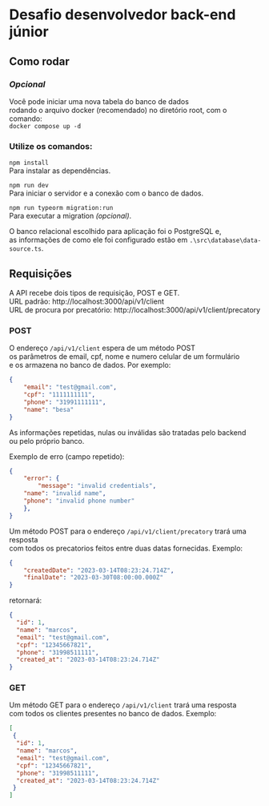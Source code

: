 # Desafio desenvolvedor back-end júnior

## Como rodar

### *Opcional*<br>
Você pode iniciar uma nova tabela do banco de dados<br>
rodando o arquivo docker (recomendado) no diretório root, com o comando:<br>
`` docker compose up -d ``
<br>

### Utilize os comandos:

`` npm install ``<br>
Para instalar as dependências.<br>

`` npm run dev ``<br>
Para iniciar o servidor e a conexão com o banco de dados.<br>

`` npm run typeorm migration:run ``<br>
Para executar a migration *(opcional)*.

O banco relacional escolhido para aplicação foi o PostgreSQL e, <br> 
as informações de como ele foi configurado estão em `` .\src\database\data-source.ts ``.

## Requisições
A API recebe dois tipos de requisição, POST e GET.<br>
URL padrão: http://localhost:3000/api/v1/client<br>
URL de procura por precatório: http://localhost:3000/api/v1/client/precatory

### POST
O endereço `` /api/v1/client `` espera de um método POST<br>
os parâmetros de email, cpf, nome e numero celular de um formulário<br>
e os armazena no banco de dados. Por exemplo:

```json
{
    "email": "test@gmail.com",
    "cpf": "1111111111",
    "phone": "31991111111",
    "name": "besa"
}
```

As informações repetidas, nulas ou inválidas são tratadas pelo backend<br>
ou pelo próprio banco.

Exemplo de erro (campo repetido):

```json
{
    "error": {
        "message": "invalid credentials",
	"name": "invalid name",
	"phone": "invalid phone number"
    },
}
```

Um método POST para o endereço `` /api/v1/client/precatory `` trará uma resposta<br>
com todos os precatorios feitos entre duas datas fornecidas. Exemplo:

```json
{
	"createdDate": "2023-03-14T08:23:24.714Z", 
	"finalDate": "2023-03-30T08:00:00.000Z"
}
```

retornará:

```json
{
  "id": 1,
  "name": "marcos",
  "email": "test@gmail.com",
  "cpf": "12345667821",
  "phone": "31998511111",
  "created_at": "2023-03-14T08:23:24.714Z"
}
```

### GET
Um método GET para o endereço `` /api/v1/client `` trará uma resposta<br>
com todos os clientes presentes no banco de dados. Exemplo:

```json
[
 {
  "id": 1,
  "name": "marcos",
  "email": "test@gmail.com",
  "cpf": "12345667821",
  "phone": "31998511111",
  "created_at": "2023-03-14T08:23:24.714Z"
 }
]
```
